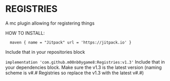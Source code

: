 # REGISTRIES
A mc plugin allowing for registering things


HOW TO INSTALL:

`  
maven {
        name = "Jitpack"
        url = 'https://jitpack.io'
}
`

Include that in your repositories block

`
implementation 'com.github.m00nb0ygame8:Registries:v1.3'
`
Include that in your dependencies block. Make sure the v1.3 is the latest version (naming scheme is v#.# Registries so replace the v1.3 with the latest v#.#)
